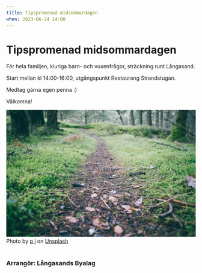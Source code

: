 ```yaml
---
title: Tipspromenad midsommardagen
when: 2023-06-24 14:00
---
```

# Tipspromenad midsommardagen

För hela familjen, kluriga barn- och vuxenfrågor, sträckning runt Långasand.

Start mellan kl 14:00-16:00, utgångspunkt Restaurang Strandstugan. 

Medtag gärna egen penna :) 

Välkomna!

<div class="center">
    <img width="800" src="/assets/images/p-j-9702xTENR-M-unsplash.jpg" />
</div>
<div class="center">
    Photo by <a href="https://unsplash.com/@pjrvs?utm_source=unsplash&utm_medium=referral&utm_content=creditCopyText">p j</a> on <a href="https://unsplash.com/s/photos/cut-path?utm_source=unsplash&utm_medium=referral&utm_content=creditCopyText">Unsplash</a>
</div>  

<br>

### Arrangör: Långasands Byalag

<!-- 

Start och mål vid Strandstugan.

Startavgift 20kr. Barn upp till 12 år gratis.

Medtag egen penna och tänk på att hålla rekommenderat avstånd, vänta lite om det skulle bli trångt!

-->
